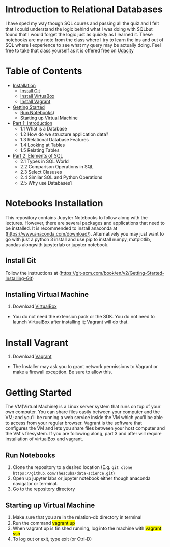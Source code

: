 # Introduction to Relational Databases
I have sped my way though SQL coures and passing all the quiz and I felt that I could understand the logic behind what I was doing with SQLbut found that I would forget the logic just as quickly as I learned it. These notebooks are my note from the class where I try to learn the ins and out of SQL where I experience to see what my query may be actually doing. Feel free to take that class yourself as it is offered free on [Udacity](https://classroom.udacity.com/courses/ud197/)
 
Table of Contents
=================

  * [Installation](#notebooks-installation)
    * [Install Git](#install-git)
    * [Install VirtuaBox](#installing-virtual-machine)
    * [Install Vagrant](#Install-Vagrant)
  * [Getting Started](#getting-started)
    * [Run Notebooks](#run-notebooks))
    * [Starting up Virtual Machine](Starting-up-Virtual-Machine)
  * [Part 1: Introduction](Intro-Relation-DB.ipynb)
      * 1.1 What is a Database
      * 1.2 How do we structure application data? 
      * 1.3 Relational Database Features
      * 1.4 Looking at Tables
      * 1.5 Relating Tables
  * [Part 2: Elements of SQL](Elements-of-SQL.ipynb)
      * 2.1 Types in SQL World
      * 2.2 Comparison Operations in SQL
      * 2.3 Select Clasuses
      * 2.4 Simliar SQL and Python Operations
      * 2.5 Why use Databases? 

      
# Notebooks Installation
This repository contains Jupyter Notebooks to follow along with the lectures. However, there are several
packages and applications that need to be installed. It is recommended to install anaconda at (https://www.anaconda.com/download/). Alternatively you may just want to go with just a python 3 install and use pip to install numpy, matplotlib, pandas alongwith jupyterlab or jupyter notebook.

## Install Git
Follow the instructions at (https://git-scm.com/book/en/v2/Getting-Started-Installing-Git)

## Installing Virtual Machine
1. Download [VirtualBox](https://www.virtualbox.org/wiki/Downloads)
  * You do not need the extension pack or the SDK. You do not need to launch VirtualBox after installing it; Vagrant will do that.
# Install Vagrant
1. Download [Vagrant](https://www.vagrantup.com/downloads.html)
  * The Installer may ask you to grant network permissions to Vagrant or make a firewall exception. Be sure to allow this.

# Getting Started
The VM(Virtual Machine) is a Linux server system that runs on top of your own computer. You can share files easily between your computer and the VM; and you'll be running a web service inside the VM which you'll be able to access from your regular browser. Vagrant is the software that configures the VM and lets you share files between your host computer and the VM's filesystem. If you are following along, part 3 and after will require installation of virtualBox and vagrant. 
## Run Notebooks
1. Clone the repository to a desired location (E.g. `git clone https://github.com/Thescuba/data-science.git`)
2. Open up jupyter labs or jupyter notebook either though anaconda navigator or terminal. 
3. Go to the repository directory
## Starting up Virtual Machine
1. Make sure that you are in the relation-db directory in terminal
2. Run the command <mark>vagrant up</mark>
3. When vagrant up is finished running, log into the machine with <mark>vagrant ssh</mark>
4. To log out or exit, type exit (or Ctrl-D)